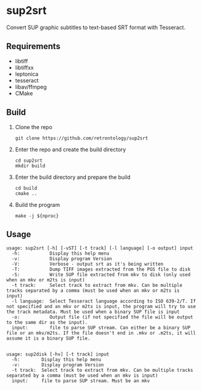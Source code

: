 # sup2srt
Convert SUP graphic subtitles to text-based SRT format with Tesseract.

## Requirements
- libtiff
- libtiffxx
- leptonica
- tesseract
- libav/ffmpeg
- CMake

## Build
1. Clone the repo
    ```
    git clone https://github.com/retrontology/sup2srt
    ```
2. Enter the repo and create the build directory
    ```
    cd sup2srt
    mkdir build
    ```
3. Enter the build directory and prepare the build
    ```
    cd build
    cmake ..
    ```
4. Build the program
    ```
    make -j ${nproc}
    ```

## Usage
```
usage: sup2srt [-h] [-vST] [-t track] [-l language] [-o output] input
  -h:  	        Display this help menu
  -v:  	        Display program Version
  -V:  	        Verbose - output srt as it's being written
  -T:  	        Dump TIFF images extracted from the PGS file to disk
  -S:  	        Write SUP file extracted from mkv to disk (only used when an mkv or m2ts is input)
  -t track:  	Select track to extract from mkv. Can be multiple tracks separated by a comma (must be used when an mkv or m2ts is input)
  -l language:  Select Tesseract language according to ISO 639-2/T. If not specified and an mkv or m2ts is input, the program will try to use the track metadata. Must be used when a binary SUP file is input
  -o:  	        Output file (if not specified the file will be output to the same dir as the input).
  input:  	    file to parse SUP stream. Can either be a binary SUP file or an mkv/m2ts. If the file doesn't end in .mkv or .m2ts, it will assume it is a binary SUP file.


usage: sup2disk [-hv] [-t track] input
  -h:  	     Display this help menu
  -v:  	     Display program Version
  -t track:  Select track to extract from mkv. Can be multiple tracks separated by a comma (must be used when an mkv is input)
  input:  	 file to parse SUP stream. Must be an mkv  	
```
